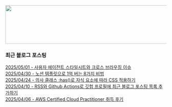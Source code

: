 
<a href="https://www.gitanimals.org/en_US?utm_medium=image&utm_source=chaesunbak&utm_content=line">
  <img
    src="https://render.gitanimals.org/lines/chaesunbak?pet-id=672420623068445702"
    width="600"
    height="120"
  />
</a>

<!-- LATEST-BLOG-POST-LIST:START -->
### 최근 블로그 포스팅
[2025/05/01 - 사용자 에이전트 스타일시트와 크로스 브라우징 이슈](https://chaesunbak.tistory.com/16) <br/>
[2025/04/30 - 노션 템플릿으로 1억 버는 8가지 비법](https://chaesunbak.tistory.com/15) <br/>
[2025/04/24 - 의사 클래스 :has()로 자식 요소에 따라 CSS 적용하기](https://chaesunbak.tistory.com/14) <br/>
[2025/04/10 - RSS와 Github Actions로 깃헙 프로필에 최근 블로그 포스팅 목록 추가하기](https://chaesunbak.tistory.com/13) <br/>
[2025/04/06 - AWS Certified Cloud Practitioner 취득 후기](https://chaesunbak.tistory.com/12) <br/>
<!-- LATEST-BLOG-POST-LIST:END -->
